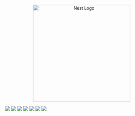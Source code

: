 <p align="center">
  <a href="http://nestjs.com/" target="blank"><img src="https://nestjs.com/img/logo_text.svg" width="320" alt="Nest Logo" /></a>
</p>

[circleci-image]: https://img.shields.io/circleci/build/github/nestjs/nest/master?token=abc123def456
[circleci-url]: https://circleci.com/gh/nestjs/nest

<img src = "https://i.imgur.com/8tIkvoJ.png" />
<img src = "https://i.imgur.com/HGGocSv.png"/>
<img src = "https://i.imgur.com/7IyMXP4.png"/>
<img src = "https://i.imgur.com/dSYPSWM.png"/>
<img src = "https://i.imgur.com/SW4ocpl.png"/>
<img src =  "https://i.imgur.com/tMzPQSL.png"/>
<img src = "https://i.imgur.com/Vvko7km.png"/>